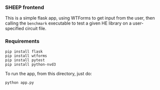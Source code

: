 ### SHEEP frontend

This is a simple flask app, using WTForms to get input from the user,
then calling the `benchmark` executable to test a given HE library on a
user-specified circuit file.

### Requirements

```
pip install flask
pip install wtforms
pip install pytest
pip install python-nvd3
```

To run the app, from this directory, just do:
```
python app.py
```


